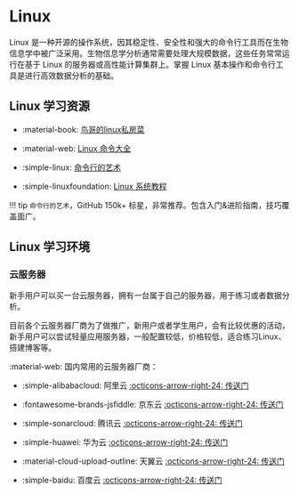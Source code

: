 # Linux

Linux 是一种开源的操作系统，因其稳定性、安全性和强大的命令行工具而在生物信息学中被广泛采用。生物信息学分析通常需要处理大规模数据，这些任务常常运行在基于 Linux 的服务器或高性能计算集群上。掌握 Linux 基本操作和命令行工具是进行高效数据分析的基础。

## Linux 学习资源

<div class="grid cards" markdown>

- :material-book: [鸟哥的linux私房菜](https://www.kancloud.cn/wizardforcel/vbird-linux-basic-4e/152192)

- :material-web: [Linux 命令大全](https://wangchujiang.com/linux-command/)
- :simple-linux: [命令行的艺术](https://github.com/jlevy/the-art-of-command-line)
- :simple-linuxfoundation: [Linux 系统教程](https://zq99299.github.io/linux-tutorial/)
</div>

!!! tip
    `命令行的艺术`，GitHub 150k+ 标星，非常推荐。包含入门&进阶指南，技巧覆盖面广。

## Linux 学习环境

### 云服务器

新手用户可以买一台云服务器，拥有一台属于自己的服务器，用于练习或者数据分析。

目前各个云服务器厂商为了做推广，新用户或者学生用户，会有比较优惠的活动，新手用户可以尝试轻量应用服务器，一般配置较低，价格较低，适合练习Linux、搭建博客等。

:material-web: 国内常用的云服务器厂商：
<div class="grid cards" markdown>

- :simple-alibabacloud: 阿里云 [:octicons-arrow-right-24: <a href="https://www.aliyun.com/activity/new?userCode=d7ye6qax" target="_blank"> 传送门 </a>](#)


- :fontawesome-brands-jsfiddle: 京东云 [:octicons-arrow-right-24: <a href="https://www.jdcloud.com/" target="_blank"> 传送门 </a>](#)

- :simple-sonarcloud: 腾讯云 [:octicons-arrow-right-24: <a href="https://cloud.tencent.com/" target="_blank"> 传送门 </a>](#)

- :simple-huawei: 华为云 [:octicons-arrow-right-24: <a href="https://www.huaweicloud.com/" target="_blank"> 传送门 </a>](#)

- :material-cloud-upload-outline: 天翼云 [:octicons-arrow-right-24: <a href="https://www.ctyun.cn/" target="_blank"> 传送门 </a>](#)

- :simple-baidu: 百度云 [:octicons-arrow-right-24: <a href="https://cloud.baidu.com/campaign/PromotionActivity/index.html" target="_blank"> 传送门 </a>](#)

</div>



